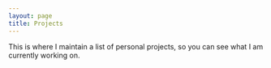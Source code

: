 ```yaml
---
layout: page
title: Projects
---
```

This is where I maintain a list of personal projects, so you can see what I am currently working on.
